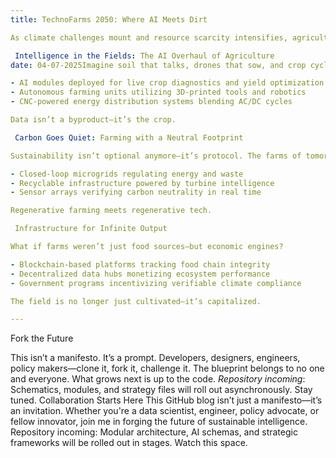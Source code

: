 ```yaml
---
title: TechnoFarms 2050: Where AI Meets Dirt

As climate challenges mount and resource scarcity intensifies, agriculture is transforming from plows and patience to processors and precision. Welcome to the rise of TechnoFarms—autonomous ecosystems driven by algorithms and zero-carbon ambition.

 Intelligence in the Fields: The AI Overhaul of Agriculture
date: 04-07-2025Imagine soil that talks, drones that sow, and crop cycles adjusted in real-time by predictive models. No farmers. Just frameworks.

- AI modules deployed for live crop diagnostics and yield optimization  
- Autonomous farming units utilizing 3D-printed tools and robotics  
- CNC-powered energy distribution systems blending AC/DC cycles  

Data isn’t a byproduct—it’s the crop.

 Carbon Goes Quiet: Farming with a Neutral Footprint

Sustainability isn’t optional anymore—it’s protocol. The farms of tomorrow run on compliance and computation.

- Closed-loop microgrids regulating energy and waste  
- Recyclable infrastructure powered by turbine intelligence  
- Sensor arrays verifying carbon neutrality in real time  

Regenerative farming meets regenerative tech.

 Infrastructure for Infinite Output

What if farms weren’t just food sources—but economic engines?

- Blockchain-based platforms tracking food chain integrity  
- Decentralized data hubs monetizing ecosystem performance  
- Government programs incentivizing verifiable climate compliance  

The field is no longer just cultivated—it’s capitalized.

---
```


 Fork the Future

This isn’t a manifesto. It’s a prompt. Developers, designers, engineers, policy makers—clone it, fork it, challenge it. The blueprint belongs to no one and everyone. What grows next is up to the code.
*Repository incoming*: Schematics, modules, and strategy files will roll out asynchronously. Stay tuned.
 Collaboration Starts Here
This GitHub blog isn’t just a manifesto—it’s an invitation. Whether you're a data scientist, engineer, policy advocate, or fellow innovator, join me in forging the future of sustainable intelligence. Repository incoming: Modular architecture, AI schemas, and strategic frameworks will be rolled out in stages. Watch this space.







